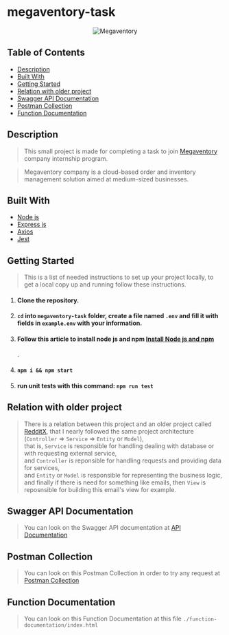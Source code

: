 # megaventory-task

<div align="center">
<img src="https://upload.wikimedia.org/wikipedia/commons/3/31/Megaventory_logo.png" alt="Megaventory" border="0">
</div>

<h2>Table of Contents</h2>
<ul>
  <li><a href="#Description">Description</a></li>
  <li><a href="#built-with-">Built With</a></li>
  <li><a href="#getting-started">Getting Started</a></li>
  <li><a href="#relation-with-older-project">Relation with older project</a></li>
  <li><a href="#swagger-api-documentation">Swagger API Documentation</a></li>
  <li><a href="#postman-collection">Postman Collection</a></li>
  <li><a href="#function-documentation">Function Documentation</a></li>
</ul>

<h2 href="#Description">Description</h2>
<blockquote>
  <p>This small project is made for completing a task to join <a href="https://www.megaventory.com/">Megaventory</a> company internship program.
 </p>
</blockquote>

<blockquote>
 <p>Megaventory company is a cloud-based order and inventory management solution aimed at medium-sized businesses.
 </p>
</blockquote>

<h2 href="#BuiltWith">Built With </h2>
 <ul>
  <li><a href="https://www.w3schools.com/nodejs/">Node js</a></li>
  <li><a href="https://www.javatpoint.com/expressjs-tutorial">Express js</a></li>
  <li><a href="https://axios-http.com/docs/intro">Axios</a></li>
  <li><a href="https://jestjs.io/">Jest</a></li>
 </ul>

<h2 href="#GettingStarted">Getting Started</h2>
<blockquote>
  <p>This is a list of needed instructions to set up your project locally, to get a local copy up and running follow these instructions.
 </p>
</blockquote>
<ol>
<li>
  <h4>Clone the repository.</h4>
 </li>
 <li>
  <h4><code>cd</code> into <code>megaventory-task</code> folder, create a file named <code>.env</code> and fill it with fields in <code>example.env</code> with your information. <h4>
 </li>
 <li>
  <h4>Follow this article to install node js and npm <a href="https://phoenixnap.com/kb/install-node-js-npm-on-windows">Install Node js and npm</a></h4>.
 </li>
 <li>
  <h4><code>npm i && npm start</code></h4>
 </li>
 <li>
  <h4>run unit tests with this command: <code>npm run test</code></h4>
 </li>
 </ol>

 <h2 href="#Relation">Relation with older project</h2>
<blockquote>
  <p>There is a relation between this project and an older project called <a href="https://github.com/MoazHassan2022/RedditX-Backend">RedditX</a>, that I nearly followed the same project architecture (<code>Controller</code> => <code>Service</code> => <code>Entity</code> or <code>Model</code>), <br> that is, <code>Service</code> is responsible for handling dealing with database or with requesting external service, <br> and <code>Controller</code> is reponsible for handling requests and providing data for services,<br> and <code>Entity</code> or <code>Model</code> is responsible for representing the business logic, <br> and finally if there is need for something like emails, then <code>View</code> is reposnsible for building this email's view for example.
 </p>
</blockquote>

<h2 href="#SwaggerAPIDocumentation">Swagger API Documentation</h2>
<blockquote>
  <p>
  You can look on the Swagger API documentation at <a href="https://app.swaggerhub.com/apis/MOAZ25JAN2015_1/Megaventory/1.0.0#/">API Documentation</a>
  </p>
</blockquote>

<h2 href="#PostmanCollection">Postman Collection</h2>
<blockquote>
  <p>
  You can look on this Postman Collection in order to try any request at <a href="https://documenter.getpostman.com/view/22736405/2s93CHta1z">Postman Collection</a>
  </p>
</blockquote>

<h2 href="#FunctionDocumentation">Function Documentation</h2>
<blockquote>
  <p>
  You can look on this Function Documentation at this file <code>./function-documentation/index.html</code>
  </p>
</blockquote>
